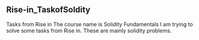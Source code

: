 ## Rise-in_TaskofSoldity
Tasks from Rise in
The course name is Solidity Fundamentals
I am trying to solve some tasks from Rise in. These are mainly solidity problems.
